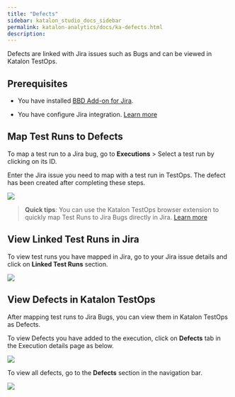 ```yaml
---
title: "Defects" 
sidebar: katalon_studio_docs_sidebar
permalink: katalon-analytics/docs/ka-defects.html 
description: 
---
```

Defects are linked with Jira issues such as Bugs and can be viewed in Katalon TestOps.

## Prerequisites

- You have installed [BBD Add-on for Jira](https://marketplace.atlassian.com/apps/1217501/katalon-bdd-test-automation-for-jira?hosting=cloud&tab=overview).

- You have configure Jira integration. [Learn more](https://docs.katalon.com/katalon-analytics/docs/kt-jira-config.html)

## Map Test Runs to Defects

To  map a test run to a Jira bug, go to **Executions** > Select a test run by clicking on its ID.

Enter the Jira issue you need to map with a test run in TestOps. The defect has been created after completing these steps.

<img src="https://github.com/katalon-studio/docs-images/raw/master/katalon-analytics/docs/ka-integration-jira/test-run-testops.png" width="" height="">

> **Quick tips**: You can use the Katalon TestOps browser extension to quickly map Test Runs to Jira Bugs directly in Jira. [Learn more](https://docs.katalon.com/katalon-analytics/docs/kt-jira-issue.html)

## View Linked Test Runs in Jira

To view test runs you have mapped in Jira, go to your Jira issue details and click on **Linked Test Runs** section.

<img src="https://github.com/katalon-studio/docs-images/raw/master/katalon-analytics/docs/ka-integration-jira/linked-test-run.png" width="" height="">

## View Defects in Katalon TestOps

After mapping test runs to Jira Bugs, you can view them in Katalon TestOps as Defects.

To view Defects you have added to the execution, click on **Defects** tab in the Execution details page as below.


<img src="https://github.com/katalon-studio/docs-images/raw/master/katalon-analytics/docs/ka-integration-jira/defect-tab.png" width="" height="">

To view all defects, go to the **Defects** section in the navigation bar.

<img src="https://github.com/katalon-studio/docs-images/raw/master/katalon-analytics/docs/ka-integration-jira/defect-menu.png" width="" height="">
